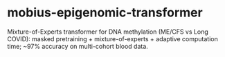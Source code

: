 # mobius-epigenomic-transformer
Mixture-of-Experts transformer for DNA methylation (ME/CFS vs Long COVID): masked pretraining + mixture-of-experts + adaptive computation time; ~97% accuracy on multi-cohort blood data.
